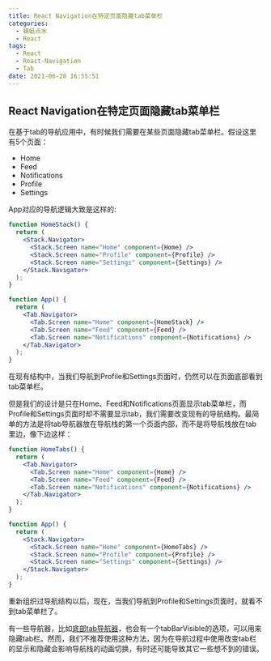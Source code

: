 ```yaml
---
title: React Navigation在特定页面隐藏tab菜单栏
categories: 
  - 蜻蜓点水
  - React
tags: 
  - React
  - React-Navigation
  - Tab
date: 2021-06-28 16:55:51
---
```


## React Navigation在特定页面隐藏tab菜单栏

在基于tab的导航应用中，有时候我们需要在某些页面隐藏tab菜单栏。假设这里有5个页面：

- Home
- Feed
- Notifications
- Profile
- Settings

<!-- more -->

App对应的导航逻辑大致是这样的:

```jsx
function HomeStack() {
  return (
    <Stack.Navigator>
      <Stack.Screen name="Home" component={Home} />
      <Stack.Screen name="Profile" component={Profile} />
      <Stack.Screen name="Settings" component={Settings} />
    </Stack.Navigator>
  );
}

function App() {
  return (
    <Tab.Navigator>
      <Tab.Screen name="Home" component={HomeStack} />
      <Tab.Screen name="Feed" component={Feed} />
      <Tab.Screen name="Notifications" component={Notifications} />
    </Tab.Navigator>
  );
}
```

在现有结构中，当我们导航到Profile和Settings页面时，仍然可以在页面底部看到tab菜单栏。

但是我们的设计是只在Home、Feed和Notifications页面显示tab菜单栏，而Profile和Settings页面时却不需要显示tab，我们需要改变现有的导航结构。最简单的方法是将tab导航器放在导航栈的第一个页面内部，而不是将导航栈放在tab里边，像下边这样：

```jsx
function HomeTabs() {
  return (
    <Tab.Navigator>
      <Tab.Screen name="Home" component={Home} />
      <Tab.Screen name="Feed" component={Feed} />
      <Tab.Screen name="Notifications" component={Notifications} />
    </Tab.Navigator>
  );
}

function App() {
  return (
    <Stack.Navigator>
      <Stack.Screen name="Home" component={HomeTabs} />
      <Stack.Screen name="Profile" component={Profile} />
      <Stack.Screen name="Settings" component={Settings} />
    </Stack.Navigator>
  );
}
```

重新组织过导航结构以后，现在，当我们导航到Profile和Settings页面时，就看不到tab菜单栏了。

有一些导航器，比如[底部tab导航器](https://reactnavigation.org/docs/bottom-tab-navigator)，也会有一个tabBarVisible的选项，可以用来隐藏tab栏。然而，我们不推荐使用这种方法，因为在导航过程中使用改变tab栏的显示和隐藏会影响导航栈的动画切换，有时还可能导致其它一些想不到的错误。
